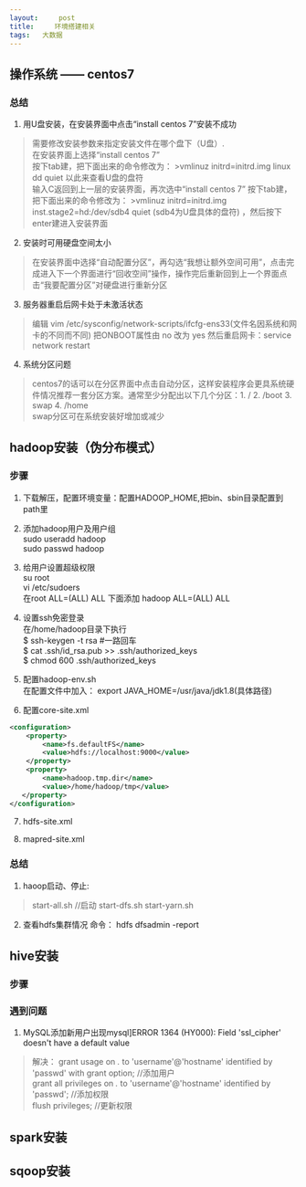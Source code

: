 ```yaml
---
layout:     post
title:     环境搭建相关
tags:   大数据
---
```

## 操作系统 —— centos7
### 总结
1. 用U盘安装，在安装界面中点击“install centos 7”安装不成功
> 需要修改安装参数来指定安装文件在哪个盘下（U盘）.    
在安装界面上选择“install centos 7”    
按下tab建，把下面出来的命令修改为： >vmlinuz initrd=initrd.img linux dd quiet 以此来查看U盘的盘符    
输入C返回到上一层的安装界面，再次选中“install centos 7” 按下tab建，把下面出来的命令修改为： >vmlinuz initrd=initrd.img inst.stage2=hd:/dev/sdb4 quiet  (sdb4为U盘具体的盘符) ，然后按下enter建进入安装界面

2. 安装时可用硬盘空间太小
> 在安装界面中选择“自动配置分区”，再勾选“我想让额外空间可用”，点击完成进入下一个界面进行“回收空间”操作，操作完后重新回到上一个界面点击“我要配置分区”对硬盘进行重新分区

3. 服务器重启后网卡处于未激活状态
> 编辑 vim /etc/sysconfig/network-scripts/ifcfg-ens33(文件名因系统和网卡的不同而不同) 把ONBOOT属性由 no 改为 yes 然后重启网卡：service network restart

4. 系统分区问题
> centos7的话可以在分区界面中点击自动分区，这样安装程序会更具系统硬件情况推荐一套分区方案。通常至少分配出以下几个分区：1. / 2. /boot 3. swap 4. /home    
swap分区可在系统安装好增加或减少

## hadoop安装（伪分布模式）
### 步骤
1. 下载解压，配置环境变量：配置HADOOP_HOME,把bin、sbin目录配置到path里

2. 添加hadoop用户及用户组     
sudo useradd hadoop    
sudo passwd hadoop    

3. 给用户设置超级权限    
su root    
vi /etc/sudoers    
在root ALL=(ALL) ALL 下面添加 hadoop ALL=(ALL) ALL

4. 设置ssh免密登录    
在/home/hadoop目录下执行    
$ ssh-keygen -t rsa   #一路回车    
$ cat .ssh/id_rsa.pub >> .ssh/authorized_keys    
$ chmod 600 .ssh/authorized_keys

5. 配置hadoop-env.sh  
在配置文件中加入：  export JAVA_HOME=/usr/java/jdk1.8(具体路径)

6. 配置core-site.xml
```xml
<configuration>
    <property>
        <name>fs.defaultFS</name>
        <value>hdfs://localhost:9000</value>
    </property>
    <property>
        <name>hadoop.tmp.dir</name>
        <value>/home/hadoop/tmp</value>
   </property>
</configuration>
```

7. hdfs-site.xml

8. mapred-site.xml






### 总结
1. haoop启动、停止:  
> start-all.sh   //启动
start-dfs.sh start-yarn.sh  

2. 查看hdfs集群情况
命令： hdfs dfsadmin -report

## hive安装
### 步骤
### 遇到问题
1. MySQL添加新用户出现mysql]ERROR 1364 (HY000): Field 'ssl_cipher' doesn't have a default value
>解决： grant usage on *.* to 'username'@'hostname' identified by 'passwd' with grant option;  //添加用户    
grant all privileges on *.* to 'username'@'hostname' identified by 'passwd';  //添加权限    
flush privileges; //更新权限    


## spark安装


## sqoop安装
